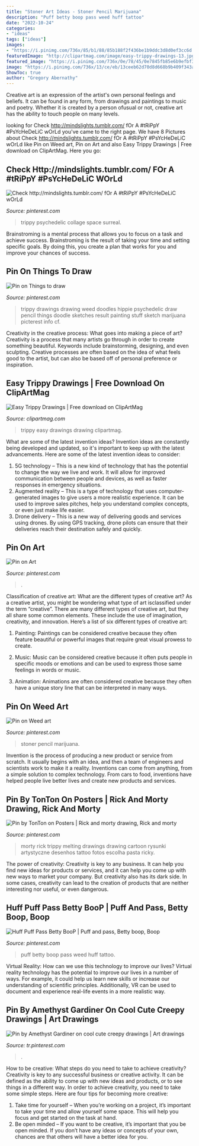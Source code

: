 ```yaml
---
title: "Stoner Art Ideas - Stoner Pencil Marijuana"
description: "Puff betty boop pass weed huff tattoo"
date: "2022-10-24"
categories:
- "ideas"
tags: ["ideas"]
images:
- "https://i.pinimg.com/736x/85/b1/88/85b188f2f436be1b9ddc3d8d0ef3cc6d.jpg"
featuredImage: "http://clipartmag.com/image/easy-trippy-drawings-13.jpg"
featured_image: "https://i.pinimg.com/736x/0e/78/45/0e7845fb85e6b9efbf3a425587d0b49f--trippy-psychedelic.jpg"
image: "https://i.pinimg.com/736x/13/ce/eb/13ceeb62d70d8d668b9b409f343a1d7e.jpg"
ShowToc: true
author: "Gregory Abernathy"
---
```



Creative art is an expression of the artist's own personal feelings and beliefs. It can be found in any form, from drawings and paintings to music and poetry. Whether it is created by a person ofusual or not, creative art has the ability to touch people on many levels.

	

		
looking for Check http://mindslights.tumblr.com/ fOr A #tRiPpY #PsYcHeDeLiC wOrLd you've came to the right page. We have 8 Pictures about Check http://mindslights.tumblr.com/ fOr A #tRiPpY #PsYcHeDeLiC wOrLd like Pin on Weed art, Pin on Art and also Easy Trippy Drawings | Free download on ClipArtMag. Here you go:
		
    
## Check Http://mindslights.tumblr.com/ FOr A #tRiPpY #PsYcHeDeLiC WOrLd

<img loading=lazy src="https://i.pinimg.com/736x/0e/78/45/0e7845fb85e6b9efbf3a425587d0b49f--trippy-psychedelic.jpg" onerror="this.onerror=null;this.src='https://tse4.mm.bing.net/th?id=OIP.p_gJM14tCl9BJo9eGL_cjwHaLF&amp;pid=15.1';" alt="Check http://mindslights.tumblr.com/ fOr A #tRiPpY #PsYcHeDeLiC wOrLd">

_Source: pinterest.com_

>trippy psychedelic collage space surreal. 

	

Brainstroming is a mental process that allows you to focus on a task and achieve success. Brainstroming is the result of taking your time and setting specific goals. By doing this, you create a plan that works for you and improve your chances of success.

    
## Pin On Things To Draw

<img loading=lazy src="https://i.pinimg.com/736x/09/4b/e2/094be2abfe35cbd233294088cd08eaaa--trippy-drawings-weed-art.jpg" onerror="this.onerror=null;this.src='https://tse1.mm.bing.net/th?id=OIP.VpnmwI7omzJd4uld_Q0IbQHaJ4&amp;pid=15.1';" alt="Pin on Things to draw">

_Source: pinterest.com_

>trippy drawings drawing weed doodles hippie psychedelic draw pencil things doodle sketches result painting stuff sketch marijuana picterest info cf. 

	

Creativity in the creative process: What goes into making a piece of art?
Creativity is a process that many artists go through in order to create something beautiful. Keywords include brainstorming, designing, and even sculpting. Creative processes are often based on the idea of what feels good to the artist, but can also be based off of personal preference or inspiration.

    
## Easy Trippy Drawings | Free Download On ClipArtMag

<img loading=lazy src="http://clipartmag.com/image/easy-trippy-drawings-13.jpg" onerror="this.onerror=null;this.src='https://tse1.mm.bing.net/th?id=OIP.e-fGy3SKHYS3HoMUdcw3kgHaKe&amp;pid=15.1';" alt="Easy Trippy Drawings | Free download on ClipArtMag">

_Source: clipartmag.com_

>trippy easy drawings drawing clipartmag. 

	

What are some of the latest invention ideas?
Invention ideas are constantly being developed and updated, so it's important to keep up with the latest advancements. Here are some of the latest invention ideas to consider:
1. 5G technology – This is a new kind of technology that has the potential to change the way we live and work. It will allow for improved communication between people and devices, as well as faster responses in emergency situations.
2. Augmented reality – This is a type of technology that uses computer-generated images to give users a more realistic experience. It can be used to improve sales pitches, help you understand complex concepts, or even just make life easier.
3. Drone delivery – This is a new way of delivering goods and services using drones. By using GPS tracking, drone pilots can ensure that their deliveries reach their destination safely and quickly.

    
## Pin On Art

<img loading=lazy src="https://i.pinimg.com/736x/2e/7d/dd/2e7ddd6dc01ebd2a22fbdf60246825c3.jpg" onerror="this.onerror=null;this.src='https://tse2.mm.bing.net/th?id=OIP.rnGc1t50oWXEoOTM16NLsAHaJ4&amp;pid=15.1';" alt="Pin on Art">

_Source: pinterest.com_

>. 

	

Classification of creative art: What are the different types of creative art?
As a creative artist, you might be wondering what type of art isclassified under the term “creative”. There are many different types of creative art, but they all share some common elements. These include the use of imagination, creativity, and innovation. Here’s a list of six different types of creative art:
1. Painting: Paintings can be considered creative because they often feature beautiful or powerful images that require great visual prowess to create.

2. Music: Music can be considered creative because it often puts people in specific moods or emotions and can be used to express those same feelings in words or music.

3. Animation: Animations are often considered creative because they often have a unique story line that can be interpreted in many ways.


    
## Pin On Weed Art

<img loading=lazy src="https://i.pinimg.com/736x/85/b1/88/85b188f2f436be1b9ddc3d8d0ef3cc6d.jpg" onerror="this.onerror=null;this.src='https://tse3.mm.bing.net/th?id=OIP.gyJvl4Z8trMqD17cY1mCLwHaNK&amp;pid=15.1';" alt="Pin on Weed art">

_Source: pinterest.com_

>stoner pencil marijuana. 

	

Invention is the process of producing a new product or service from scratch. It usually begins with an idea, and then a team of engineers and scientists work to make it a reality. Inventions can come from anything, from a simple solution to complex technology. From cars to food, inventions have helped people live better lives and create new products and services.

    
## Pin By TonTon On Posters | Rick And Morty Drawing, Rick And Morty

<img loading=lazy src="https://i.pinimg.com/736x/44/74/ae/4474aeea419616dd6662519b4876f171.jpg" onerror="this.onerror=null;this.src='https://tse4.mm.bing.net/th?id=OIP.t7wFhFDG4SPV9g5nNHmY6gHaJ-&amp;pid=15.1';" alt="Pin by TonTon on Posters | Rick and morty drawing, Rick and morty">

_Source: pinterest.com_

>morty rick trippy melting drawings drawing cartoon rysunki artystyczne desenhos tattoo fotos escolha pasta ricky. 

	

The power of creativity:
Creativity is key to any business. It can help you find new ideas for products or services, and it can help you come up with new ways to market your company. But creativity also has its dark side. In some cases, creativity can lead to the creation of products that are neither interesting nor useful, or even dangerous.

    
## Huff Puff Pass Betty BooP | Puff And Pass, Betty Boop, Boop

<img loading=lazy src="https://i.pinimg.com/736x/13/ce/eb/13ceeb62d70d8d668b9b409f343a1d7e.jpg" onerror="this.onerror=null;this.src='https://tse2.mm.bing.net/th?id=OIP.--TYDEnUa_Wu6MzY30YKVgHaHa&amp;pid=15.1';" alt="Huff Puff Pass Betty BooP | Puff and pass, Betty boop, Boop">

_Source: pinterest.com_

>puff betty boop pass weed huff tattoo. 

	

Virtual Reality: How can we use this technology to improve our lives?
Virtual reality technology has the potential to improve our lives in a number of ways. For example, it could help us learn new skills or increase our understanding of scientific principles. Additionally, VR can be used to document and experience real-life events in a more realistic way.

    
## Pin By Amethyst Gardiner On Cool Cute Creepy Drawings | Art Drawings

<img loading=lazy src="https://i.pinimg.com/736x/29/f7/88/29f7880d058eda31e96ae5f369213ec3.jpg" onerror="this.onerror=null;this.src='https://tse4.mm.bing.net/th?id=OIP.ckWUULTcicy648hlHAMAZAAAAA&amp;pid=15.1';" alt="Pin by Amethyst Gardiner on cool cute creepy drawings | Art drawings">

_Source: tr.pinterest.com_

>. 

	

How to be creative: What steps do you need to take to achieve creativity?
Creativity is key to any successful business or creative activity. It can be defined as the ability to come up with new ideas and products, or to see things in a different way. In order to achieve creativity, you need to take some simple steps. Here are four tips for becoming more creative: 
1) Take time for yourself – When you’re working on a project, it’s important to take your time and allow yourself some space. This will help you focus and get started on the task at hand. 
2) Be open minded – If you want to be creative, it’s important that you be open minded. If you don’t have any ideas or concepts of your own, chances are that others will have a better idea for you.

